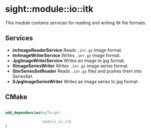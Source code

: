 # sight::module::io::itk

This module contains services for reading and writing itk file formats.

## Services

- **inrImageReaderService**
  Reads `.inr.gz` image format.
- **InrImageWriterService**
  Writes `.inr.gz` image format.
- **JpgImageWriterService**
  Writes an image to jpg format.
- **SImageSeriesWriter**
  Writes `.inr.gz` image series format.
- **SInrSeriesSetReader**
  Reads `.inr.gz` files and pushes them into SeriesSet.
- **SJpgImageSeriesWriter**
  Writes an image series to jpg format.


## CMake

```cmake

add_dependencies(myTarget
                ...
                 module_io_itk
)

```